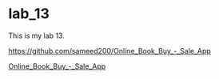 # lab_13
This is my lab 13.

https://github.com/sameed200/Online_Book_Buy_-_Sale_App

[Online_Book_Buy_-_Sale_App](https://github.com/sameed200/Online_Book_Buy_-_Sale_App)
